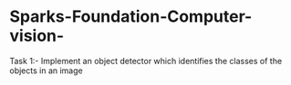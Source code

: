 # Sparks-Foundation-Computer-vision-
Task 1:-  Implement an object detector which identifies the classes of the objects in an image
